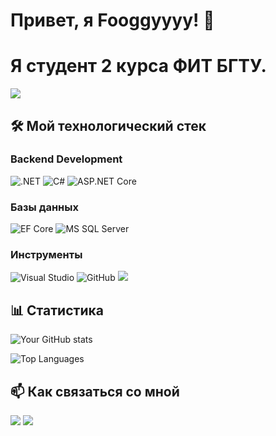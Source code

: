 # Привет, я Fooggyyyy! 👋
# Я студент 2 курса ФИТ БГТУ.
![](https://komarev.com/ghpvc/?username=Fooggyyyy&style=flat-square&color=blueviolet)

## 🛠️ Мой технологический стек

### Backend Development
<p>
  <img src="https://img.shields.io/badge/.NET-512BD4?style=for-the-badge&logo=dotnet&logoColor=white" alt=".NET" />
  <img src="https://img.shields.io/badge/C%23-239120?style=for-the-badge&logo=c-sharp&logoColor=white" alt="C#" />
  <img src="https://img.shields.io/badge/ASP.NET%20Core-512BD4?style=for-the-badge&logo=.net&logoColor=white" alt="ASP.NET Core" />
</p>

### Базы данных
<p>
  <img src="https://img.shields.io/badge/Entity%20Framework%20Core-512BD4?style=for-the-badge&logo=.net&logoColor=white" alt="EF Core" />
  <img src="https://img.shields.io/badge/Microsoft%20SQL%20Server-CC2927?style=for-the-badge&logo=microsoft-sql-server&logoColor=white" alt="MS SQL Server" />
</p>

### Инструменты
<p>
  <img src="https://img.shields.io/badge/Visual%20Studio-5C2D91?style=for-the-badge&logo=visual-studio&logoColor=white" alt="Visual Studio" />
  <img src="https://img.shields.io/badge/GitHub-181717?style=for-the-badge&logo=github&logoColor=white" alt="GitHub" />
  <img src="https://img.shields.io/badge/Postman-FF6C37?style=for-the-badge&logo=postman&logoColor=white" />
</p>

## 📊 Статистика

![Your GitHub stats](https://github-readme-stats.vercel.app/api?username=Fooggyyyy&show_icons=true&theme=radical)

![Top Languages](https://github-readme-stats.vercel.app/api/top-langs/?username=Fooggyyyy&layout=compact&theme=radical)

## 📫 Как связаться со мной

[<img src="https://img.shields.io/badge/Telegram-2CA5E0?style=for-the-badge&logo=telegram&logoColor=white" />](https://t.me/@fggerkkk)
[<img src="https://img.shields.io/badge/Gmail-D14836?style=for-the-badge&logo=gmail&logoColor=white" />](mailto:iriwisiri@gmail.com)
